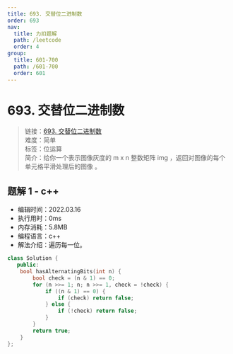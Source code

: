 ```yaml
---
title: 693. 交替位二进制数
order: 693
nav:
  title: 力扣题解
  path: /leetcode
  order: 4
group:
  title: 601-700
  path: /601-700
  order: 601
---
```


# 693. 交替位二进制数

> 链接：[693. 交替位二进制数](https://leetcode-cn.com/problems/binary-number-with-alternating-bits/)  
> 难度：简单  
> 标签：位运算  
> 简介：给你一个表示图像灰度的 m x n 整数矩阵 img ，返回对图像的每个单元格平滑处理后的图像 。

## 题解 1 - c++

- 编辑时间：2022.03.16
- 执行用时：0ms
- 内存消耗：5.8MB
- 编程语言：c++
- 解法介绍：遍历每一位。

```cpp
class Solution {
   public:
    bool hasAlternatingBits(int n) {
        bool check = (n & 1) == 0;
        for (n >>= 1; n; n >>= 1, check = !check) {
            if ((n & 1) == 0) {
                if (check) return false;
            } else {
                if (!check) return false;
            }
        }
        return true;
    }
};
```
